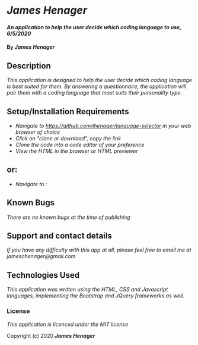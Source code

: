 # _James Henager_

#### _An application to help the user decide which coding language to use, 6/5/2020_

#### By _**James Henager**_

## Description

_This application is designed to help the user decide which coding language is best suited for them. By answering a questionnaire, the application will pair them with a coding language that most suits their personality type._

## Setup/Installation Requirements

* _Navigate to https://github.com/jhenager/language-selector in your web browser of choice_
* _Click on "clone or download", copy the link_
* _Clone the code into a code editor of your preference_
* _View the HTML in the browser or HTML previewer_
## or:

* _Navigate to :_


## Known Bugs

_There are no known bugs at the time of publishing_

## Support and contact details

_If you have any difficulty with this app at all, please feel free to email me at jameschenager@gmail.com_

## Technologies Used

_This application was written using the HTML, CSS and Javascript languages, implementing the Bootstrap and JQuery frameworks as well._

### License

*This application is licenced under the MIT license*

Copyright (c) 2020 **_James Henager_**